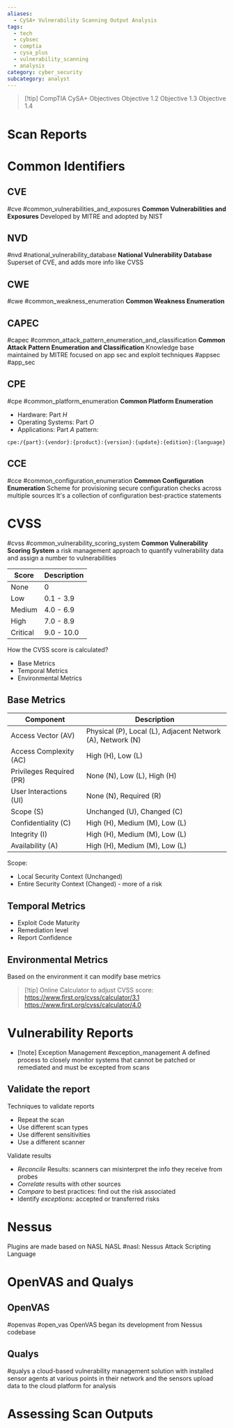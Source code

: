 ```yaml
---
aliases:
  - CySA+ Vulnerability Scanning Output Analysis 
tags:
  - tech
  - cybsec
  - comptia
  - cysa_plus
  - vulnerability_scanning
  - analysis
category: cyber_security
subcategory: analyst
---
```

> [!tip] CompTIA CySA+ Objectives
> Objective 1.2
> Objective 1.3
> Objective 1.4
# Scan Reports

# Common Identifiers
## CVE
#cve #common_vulnerabilities_and_exposures
**Common Vulnerabilities and Exposures**
Developed by MITRE and adopted by NIST

## NVD
#nvd #national_vulnerability_database
**National Vulnerability Database**
Superset of CVE, and adds more info like CVSS

## CWE
#cwe #common_weakness_enumeration
**Common Weakness Enumeration**

## CAPEC
#capec #common_attack_pattern_enumeration_and_classification
**Common Attack Pattern Enumeration and Classification**
Knowledge base maintained by MITRE focused on app sec and exploit techniques #appsec #app_sec

## CPE
#cpe #common_platform_enumeration
**Common Platform Enumeration**
- Hardware: Part *H*
- Operating Systems: Part *O*
- Applications: Part *A*
pattern:
```
cpe:/{part}:{vendor}:{product}:{version}:{update}:{edition}:{language}
```

## CCE
#cce #common_configuration_enumeration
**Common Configuration Enumeration**
Scheme for provisioning secure configuration checks across multiple sources
It's a collection of configuration best-practice statements

# CVSS
#cvss #common_vulnerability_scoring_system
**Common Vulnerability Scoring System**
a risk management approach to quantify vulnerability data and assign a number to vulnerabilities

| Score    | Description |
| -------- | ----------- |
| None     | 0           |
| Low      | 0.1 - 3.9   |
| Medium   | 4.0 - 6.9   |
| High     | 7.0 - 8.9   |
| Critical | 9.0 - 10.0  |

How the CVSS score is calculated?
- Base Metrics
- Temporal Metrics
- Environmental Metrics

## Base Metrics
| Component                | Description                                                |
| ------------------------ | ---------------------------------------------------------- |
| Access Vector (AV)       | Physical (P), Local (L), Adjacent Network (A), Network (N) |
| Access Complexity (AC)   | High (H), Low (L)                                          |
| Privileges Required (PR) | None (N), Low (L), High (H)                                |
| User Interactions (UI)   | None (N), Required (R)                                     |
| Scope (S)                | Unchanged (U), Changed (C)                                 |
| Confidentiality (C)      | High (H), Medium (M), Low (L)                              |
| Integrity (I)            | High (H), Medium (M), Low (L)                              |
| Availability (A)         | High (H), Medium (M), Low (L)                              |

Scope:
- Local Security Context (Unchanged)
- Entire Security Context (Changed) - more of a risk

## Temporal Metrics
- Exploit Code Maturity
- Remediation level
- Report Confidence

## Environmental Metrics
Based on the environment it can modify base metrics 

> [!tip] Online Calculator to adjust CVSS score:
> https://www.first.org/cvss/calculator/3.1
> https://www.first.org/cvss/calculator/4.0

# Vulnerability Reports
- [!note] Exception Management
#exception_management
A defined process to closely monitor systems that cannot be patched or remediated and must be excepted from scans

## Validate the report
Techniques to validate reports
- Repeat the scan
- Use different scan types
- Use different sensitivities
- Use a different scanner

Validate results
- *Reconcile* Results: scanners can misinterpret the info they receive from probes
- *Correlate* results with other sources
- *Compare* to best practices: find out the risk associated
- Identify *exceptions*: accepted or transferred risks

# Nessus
Plugins are made based on NASL
NASL #nasl: Nessus Attack Scripting Language

# OpenVAS and Qualys
## OpenVAS
#openvas #open_vas
OpenVAS began its development from Nessus codebase

## Qualys
#qualys
a cloud-based vulnerability management solution with installed sensor agents at various points in their network and the sensors upload data to the cloud platform for analysis

# Assessing Scan Outputs

